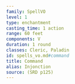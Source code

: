 ```yaml
---
family: SpellVO
level: 1
type: enchantment
casting_time: 1 action
range: 60 feet
components: V
duration: 1 round
classes: Cleric, Paladin
id: spells_vo.md#command
title: Command
alias: Injonction
source: (SRD p125)
---
```


